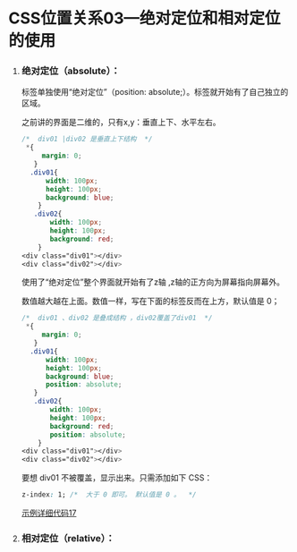 # CSS位置关系03—绝对定位和相对定位的使用

1. ### 绝对定位（absolute）：

   标签单独使用“绝对定位”（position: absolute;）。标签就开始有了自己独立的区域。

   之前讲的界面是二维的，只有x,y：垂直上下、水平左右。

   ```css
   /*  div01 |div02 是垂直上下结构  */
    *{
        margin: 0;
      }      
     .div01{
         width: 100px;
         height: 100px;
         background: blue;
       }
      .div02{
          width: 100px;
          height: 100px;
          background: red;
       }
   <div class="div01"></div>
   <div class="div02"></div>
   ```

   使用了“绝对定位”整个界面就开始有了z轴 ,z轴的正方向为屏幕指向屏幕外。

   数值越大越在上面。数值一样，写在下面的标签反而在上方，默认值是 0；

   ```css
   /*  div01 、div02 是叠成结构 ，div02覆盖了div01  */
    *{
        margin: 0;
      }      
     .div01{
         width: 100px;
         height: 100px;
         background: blue;
         position: absolute;    
      }
      .div02{
          width: 100px;
          height: 100px;
          background: red;
          position: absolute;
       }
   <div class="div01"></div>
   <div class="div02"></div>
   ```

   要想 div01 不被覆盖，显示出来。只需添加如下 CSS：

   ```css
   z-index: 1; /*  大于 0 即可。 默认值是 0 。  */
   ```

   [示例详细代码17](代码相关/demo17.html)
   
   
   
2. ### 相对定位（relative）：

   
















